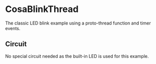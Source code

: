 CosaBlinkThread
=================

The classic LED blink example using a proto-thread function and timer
events. 

Circuit
-------
No special circuit needed as the built-in LED is used for this example.

